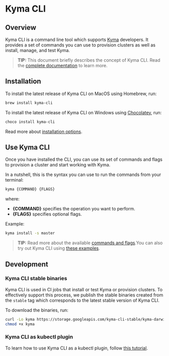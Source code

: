 # Kyma CLI

## Overview

Kyma CLI is a command line tool which supports [Kyma](https://github.com/kyma-project/kyma) developers. It provides a set of commands you can use to provision clusters as well as install, manage, and test Kyma.

>**TIP:** This document briefly describes the concept of Kyma CLI. Read the [complete documentation](https://kyma-project.io/docs/cli/) to learn more.

## Installation

To install the latest release of Kyma CLI on MacOS using Homebrew, run:

```bash
brew install kyma-cli
```

To install the latest release of Kyma CLI on Windows using [Chocolatey](https://www.chocolatey.org), run:

```PowerShell
choco install kyma-cli
```

Read more about [installation options](https://github.com/kyma-project/cli/blob/master/docs/04-01-installation.md).

## Use Kyma CLI

Once you have installed the CLI, you can use its set of commands and flags to provision a cluster and start working with Kyma.

In a nutshell, this is the syntax you can use to run the commands from your terminal:

```bash
kyma {COMMAND} {FLAGS}
```

where:

- **{COMMAND}** specifies the operation you want to perform.
- **{FLAGS}** specifies optional flags.

Example:

```bash
kyma install -s master
```

>**TIP:** Read more about the available [commands and flags](https://github.com/kyma-project/cli/blob/master/docs/03-01-use-kyma-cli.md).You can also try out Kyma CLI using [these examples](https://github.com/kyma-project/cli/blob/master/docs/03-02-examples.md).

## Development

### Kyma CLI stable binaries

Kyma CLI is used in CI jobs that install or test Kyma or provision clusters. To effectively support this process, we publish the stable binaries created from the `stable` tag which corresponds to the latest stable version of Kyma CLI.

To download the binaries, run:

```bash
curl -Lo kyma https://storage.googleapis.com/kyma-cli-stable/kyma-darwin # kyma-linux or kyma.exe
chmod +x kyma
```

### Kyma CLI as kubectl plugin

To learn how to use Kyma CLI as a kubectl plugin, follow [this tutorial](https://github.com/kyma-project/cli/blob/master/docs/08-01-kubectl-plugin-tutorial.md).
